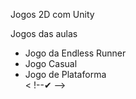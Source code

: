 Jogos 2D com Unity
<p> Jogos das aulas </p>
<ul>
<li>Jogo da Endless Runner </li>
<li> Jogo Casual </li>
<li> Jogo de Plataforma </li>
  < !--&#10004</li> -->
</ul>
